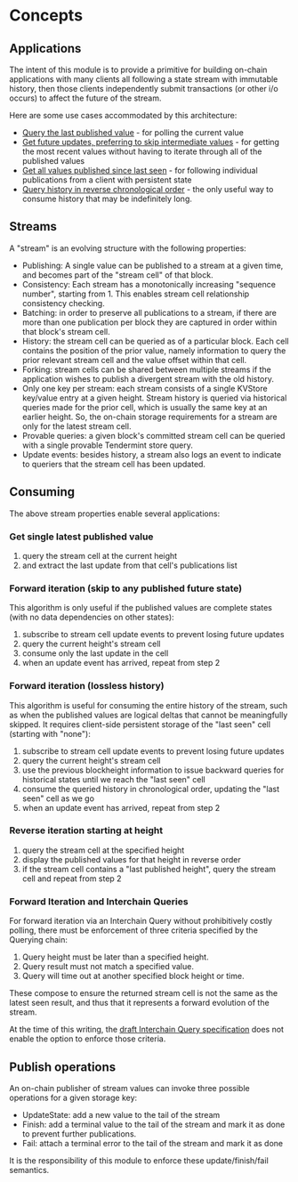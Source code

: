 <!--
order: 1
-->

# Concepts

## Applications

The intent of this module is to provide a primitive for building on-chain
applications with many clients all following a state stream with immutable
history, then those clients independently submit transactions (or other i/o
occurs) to affect the future of the stream.

Here are some use cases accommodated by this architecture:

- [Query the last published value](#get-single-latest-published-value) - for polling the current value
- [Get future updates, preferring to skip intermediate values](#forward-iteration-skip-to-any-published-future-state) - for getting the most recent values without having to iterate through all of the published values
- [Get all values published since last seen](#forward-iteration-lossless-history) - for following individual publications from a client with persistent state
- [Query history in reverse chronological order](#reverse-iteration-starting-at-height) - the only useful  way to consume history that may be indefinitely long.

## Streams

A "stream" is an evolving structure with the following properties:
- Publishing: A single value can be published to a stream at a given time, and becomes part of the "stream cell" of that block.
- Consistency: Each stream has a monotonically increasing "sequence number",
  starting from 1.  This enables stream cell relationship consistency checking.
- Batching: in order to preserve all publications to a stream, if there are more than one publication per block they are captured in order within that block's stream cell.
- History: the stream cell can be queried as of a particular block.  Each cell
  contains the position of the prior value, namely information to query the
  prior relevant stream cell and the value offset within that cell.
- Forking: stream cells can be shared between multiple streams if the
  application wishes to publish a divergent stream with the old history.
- Only one key per stream: each stream consists of a single KVStore key/value
  entry at a given height.  Stream history is queried via historical queries
  made for the prior cell, which is usually the same key at an earlier height.
  So, the on-chain storage requirements for a stream are only for the latest
  stream cell.
- Provable queries: a given block's committed stream cell can be queried with a single provable Tendermint store query.
- Update events: besides history, a stream also logs an event to indicate to queriers that the stream cell has been updated.

## Consuming

The above stream properties enable several applications:

### Get single latest published value

1. query the stream cell at the current height
2. and extract the last update from that cell's publications list

### Forward iteration (skip to any published future state)

This algorithm is only useful if the published values are complete states (with no data dependencies on other states):

  1. subscribe to stream cell update events to prevent losing future updates
  2. query the current height's stream cell
  3. consume only the last update in the cell
  4. when an update event has arrived, repeat from step 2

### Forward iteration (lossless history)

This algorithm is useful for consuming the entire history of the stream, such as
when the published values are logical deltas that cannot be meaningfully
skipped.  It requires client-side persistent storage of the "last seen" cell
(starting with "none"):

  1. subscribe to stream cell update events to prevent losing future updates
  2. query the current height's stream cell
  3. use the previous blockheight information to issue backward queries for historical states until we reach the "last seen" cell
  4. consume the queried history in chronological order, updating the "last seen" cell as we go
  5. when an update event has arrived, repeat from step 2

### Reverse iteration starting at height

1. query the stream cell at the specified height
2. display the published values for that height in reverse order
3. if the stream cell contains a "last published height", query the stream cell
   and repeat from step 2

### Forward Iteration and Interchain Queries

For forward iteration via an Interchain Query without prohibitively costly
polling, there must be enforcement of three criteria specified by the Querying
chain:
   1. Query height must be later than a specified height.
   2. Query result must not match a specified value.
   3. Query will time out at another specified block height or time.
   
These compose to ensure the returned stream cell is not the same as the latest seen result, and thus that it represents a forward evolution of the stream.

At the time of this writing, the [draft Interchain Query specification](https://github.com/cosmos/ibc/pull/735)
does not enable the option to enforce those criteria.

## Publish operations

An on-chain publisher of stream values can invoke three possible operations for a given storage key:
- UpdateState: add a new value to the tail of the stream
- Finish: add a terminal value to the tail of the stream and mark it as done to prevent further publications.
- Fail: attach a terminal error to the tail of the stream and mark it as done

It is the responsibility of this module to enforce these update/finish/fail
semantics.
